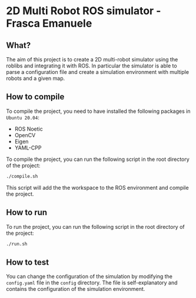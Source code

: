 # 2D Multi Robot ROS simulator - Frasca Emanuele

## What?

The aim of this project is to create a 2D multi-robot simulator using the roblibs and integrating it with ROS. In particular the simulator is able to parse a configuration file and create a simulation environment with multiple robots and a given map.

## How to compile

To compile the project, you need to have installed the following packages in `Ubuntu 20.04`:
- ROS Noetic
- OpenCV
- Eigen
- YAML-CPP

To compile the project, you can run the following script in the root directory of the project:

```bash
./compile.sh
```

This script will add the the workspace to the ROS environment and compile the project.

## How to run

To run the project, you can run the following script in the root directory of the project:

```bash
./run.sh
```

## How to test

You can change the configuration of the simulation by modifying the `config.yaml` file in the `config` directory. The file is self-explanatory and contains the configuration of the simulation environment.
